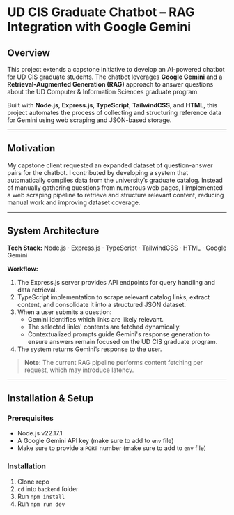 # UD CIS Graduate Chatbot – RAG Integration with Google Gemini

## Overview
This project extends a capstone initiative to develop an AI-powered chatbot for UD CIS graduate students. The chatbot leverages **Google Gemini** and a **Retrieval-Augmented Generation (RAG)** approach to answer questions about the UD Computer & Information Sciences graduate program. 

Built with **Node.js**, **Express.js**, **TypeScript**, **TailwindCSS**, and **HTML**, this project automates the process of collecting and structuring reference data for Gemini using web scraping and JSON-based storage.

---

## Motivation
My capstone client requested an expanded dataset of question-answer pairs for the chatbot. I contributed by developing a system that automatically compiles data from the university’s graduate catalog. Instead of manually gathering questions from numerous web pages, I implemented a web scraping pipeline to retrieve and structure relevant content, reducing manual work and improving dataset coverage.

---

## System Architecture
**Tech Stack:** Node.js · Express.js · TypeScript · TailwindCSS · HTML · Google Gemini

**Workflow:**
1. The Express.js server provides API endpoints for query handling and data retrieval.
2. TypeScript implementation to scrape relevant catalog links, extract content, and consolidate it into a structured JSON dataset.
3. When a user submits a question:
   - Gemini identifies which links are likely relevant.
   - The selected links' contents are fetched dynamically.
   - Contextualized prompts guide Gemini's response generation to ensure answers remain focused on the UD CIS graduate program.
4. The system returns Gemini’s response to the user.

> **Note:** The current RAG pipeline performs content fetching per request, which may introduce latency.

---

## Installation & Setup

### Prerequisites
- Node.js v22.17.1
- A Google Gemini API key (make sure to add to `env` file)
- Make sure to provide a `PORT` number (make sure to add to `env` file)

### Installation
1. Clone repo
2. `cd` into `backend` folder
3. Run `npm install`
4. Run `npm run dev`
